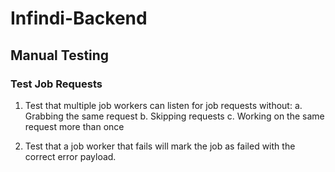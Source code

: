 # Infindi-Backend

## Manual Testing

### Test Job Requests

1. Test that multiple job workers can listen for job requests without:
  a. Grabbing the same request
  b. Skipping requests
  c. Working on the same request more than once

2. Test that a job worker that fails will mark the job as failed with the correct error payload.
